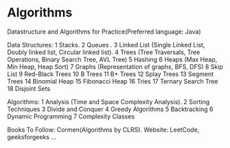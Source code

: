 # Algorithms
Datastructure and Algorithms for Practice(Preferred language: Java) 

Data Structures:
1 Stacks.
2 Queues .
3 Linked List (Single Linked List, Doubly linked list, Circular linked list).
4 Trees (Tree Traversals, Tree Operations, Binary Search Tree, AVL Tree)
5 Hashing
6 Heaps (Max Heap, Min Heap, Heap Sort)
7 Graphs (Representation of graphs, BFS, DFS)
8 Skip List
9 Red-Black Trees
10 B Trees
11 B+ Trees
12 Splay Trees
13 Segment Trees
14 Binomial Heap
15 Fibonacci Heap
16 Tries
17 Ternary Search Tree
18 Disjoint Sets

Algorithms:
1 Analysis (Time and Space Complexity Analysis).
2 Sorting Techniques
3 Divide and Conquer
4 Greedy Algorithms
5 Backtracking
6 Dynamic Programming
7 Complexity Classes 

Books To Follow: Cormen(Algorithms by CLRS).
Website: LeetCode, geeksforgeeks ...
  
